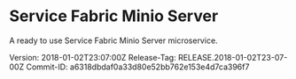 Service Fabric Minio Server 
==============================================
A ready to use Service Fabric Minio Server microservice.

Version: 2018-01-02T23:07:00Z
Release-Tag: RELEASE.2018-01-02T23-07-00Z
Commit-ID: a6318dbdaf0a33d80e52bb762e153e4d7ca396f7

